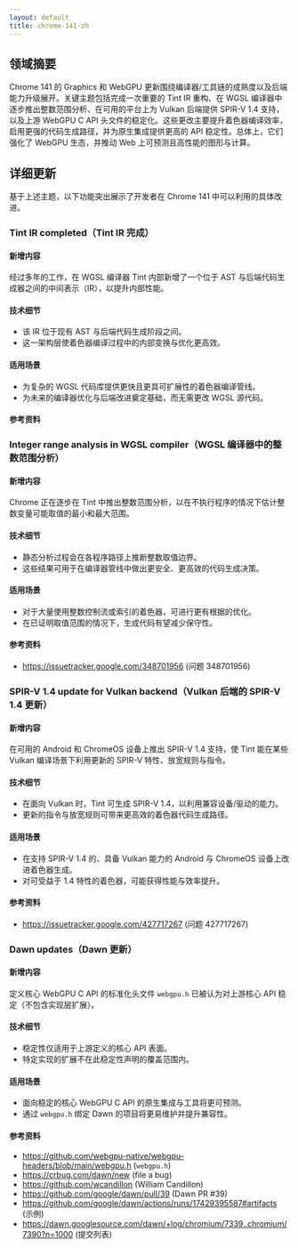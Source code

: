 ```yaml
---
layout: default
title: chrome-141-zh
---
```


## 领域摘要

Chrome 141 的 Graphics 和 WebGPU 更新围绕编译器/工具链的成熟度以及后端能力升级展开。关键主题包括完成一次重要的 Tint IR 重构、在 WGSL 编译器中逐步推出整数范围分析、在可用的平台上为 Vulkan 后端提供 SPIR-V 1.4 支持，以及上游 WebGPU C API 头文件的稳定化。这些更改主要提升着色器编译效率，启用更强的代码生成路径，并为原生集成提供更高的 API 稳定性。总体上，它们强化了 WebGPU 生态，并推动 Web 上可预测且高性能的图形与计算。

## 详细更新

基于上述主题，以下功能突出展示了开发者在 Chrome 141 中可以利用的具体改进。

### Tint IR completed（Tint IR 完成）

#### 新增内容
经过多年的工作，在 WGSL 编译器 Tint 内部新增了一个位于 AST 与后端代码生成器之间的中间表示（IR），以提升内部性能。

#### 技术细节
- 该 IR 位于现有 AST 与后端代码生成阶段之间。
- 这一架构层使着色器编译过程中的内部变换与优化更高效。

#### 适用场景
- 为复杂的 WGSL 代码库提供更快且更具可扩展性的着色器编译管线。
- 为未来的编译器优化与后端改进奠定基础，而无需更改 WGSL 源代码。

#### 参考资料


### Integer range analysis in WGSL compiler（WGSL 编译器中的整数范围分析）

#### 新增内容
Chrome 正在逐步在 Tint 中推出整数范围分析，以在不执行程序的情况下估计整数变量可能取值的最小和最大范围。

#### 技术细节
- 静态分析过程会在各程序路径上推断整数取值边界。
- 这些结果可用于在编译器管线中做出更安全、更高效的代码生成决策。

#### 适用场景
- 对于大量使用整数控制流或索引的着色器，可进行更有根据的优化。
- 在已证明取值范围的情况下，生成代码有望减少保守性。

#### 参考资料
- https://issuetracker.google.com/348701956 (问题 348701956)

### SPIR-V 1.4 update for Vulkan backend（Vulkan 后端的 SPIR-V 1.4 更新）

#### 新增内容
在可用的 Android 和 ChromeOS 设备上推出 SPIR-V 1.4 支持，使 Tint 能在某些 Vulkan 编译场景下利用更新的 SPIR-V 特性、放宽规则与指令。

#### 技术细节
- 在面向 Vulkan 时，Tint 可生成 SPIR-V 1.4，以利用兼容设备/驱动的能力。
- 更新的指令与放宽规则可带来更高效的着色器代码生成路径。

#### 适用场景
- 在支持 SPIR-V 1.4 的、具备 Vulkan 能力的 Android 与 ChromeOS 设备上改进着色器生成。
- 对可受益于 1.4 特性的着色器，可能获得性能与效率提升。

#### 参考资料
- https://issuetracker.google.com/427717267 (问题 427717267)

### Dawn updates（Dawn 更新）

#### 新增内容
定义核心 WebGPU C API 的标准化头文件 `webgpu.h` 已被认为对上游核心 API 稳定（不包含实现层扩展）。

#### 技术细节
- 稳定性仅适用于上游定义的核心 API 表面。
- 特定实现的扩展不在此稳定性声明的覆盖范围内。

#### 适用场景
- 面向稳定的核心 WebGPU C API 的原生集成与工具将更可预测。
- 通过 `webgpu.h` 绑定 Dawn 的项目将更易维护并提升兼容性。

#### 参考资料
- https://github.com/webgpu-native/webgpu-headers/blob/main/webgpu.h (`webgpu.h`)
- https://crbug.com/dawn/new (file a bug)
- https://github.com/wcandillon (William Candillon)
- https://github.com/google/dawn/pull/39 (Dawn PR #39)
- https://github.com/google/dawn/actions/runs/17429395587#artifacts (示例)
- https://dawn.googlesource.com/dawn/+log/chromium/7339..chromium/7390?n=1000 (提交列表)
